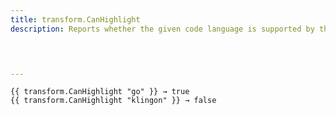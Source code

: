 ```yaml
---
title: transform.CanHighlight
description: Reports whether the given code language is supported by the Chroma highlighter.



 
---
```


```go-html-template
{{ transform.CanHighlight "go" }} → true
{{ transform.CanHighlight "klingon" }} → false
```
